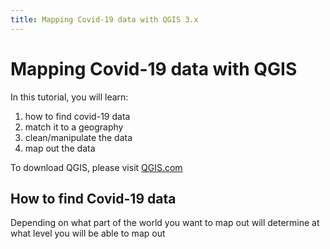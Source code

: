 ```yaml
---
title: Mapping Covid-19 data with QGIS 3.x
---
```


# Mapping Covid-19 data with QGIS

In this tutorial, you will learn:
1. how to find covid-19 data
1. match it to a geography
1. clean/manipulate the data
1. map out the data

To download QGIS, please visit [QGIS.com](http://qgis.com)

## How to find Covid-19 data

Depending on what part of the world you want to map out will determine at what level you will be able to map out
